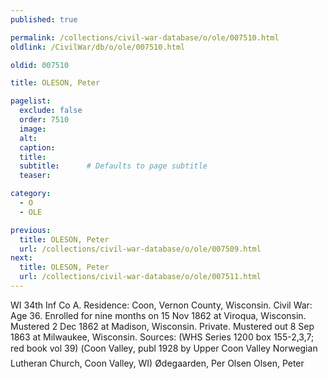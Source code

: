 ```yaml
---
published: true

permalink: /collections/civil-war-database/o/ole/007510.html
oldlink: /CivilWar/db/o/ole/007510.html

oldid: 007510

title: OLESON, Peter

pagelist:
  exclude: false
  order: 7510
  image: 
  alt:
  caption:
  title:
  subtitle:      # Defaults to page subtitle
  teaser:

category: 
  - O 
  - OLE

previous:
  title: OLESON, Peter
  url: /collections/civil-war-database/o/ole/007509.html  
next:
  title: OLESON, Peter
  url: /collections/civil-war-database/o/ole/007511.html   
---
```

WI 34th Inf Co A. Residence: Coon, Vernon County, Wisconsin. Civil War: Age 36. Enrolled for nine months on 15 Nov 1862 at Viroqua, Wisconsin. Mustered 2 Dec 1862 at Madison, Wisconsin. Private. Mustered out 8 Sep 1863 at Milwaukee, Wisconsin. Sources: (WHS Series 1200 box 155-2,3,7; red book vol 39) (&#147;Coon Valley&#148;, publ 1928 by Upper Coon Valley Norwegian Lutheran Church, Coon Valley, WI) &#147;&Oslash;degaarden, Per Olsen&#148; &#147;Olsen, Peter&#148;